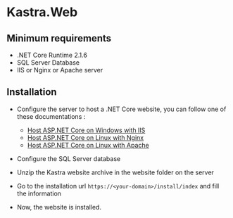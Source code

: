 # Kastra.Web

## Minimum requirements

* .NET Core Runtime 2.1.6
* SQL Server Database
* IIS or Nginx or Apache server

## Installation

* Configure the server to host a .NET Core website, you can follow one of these documentations :
    - [Host ASP.NET Core on Windows with IIS](https://docs.microsoft.com/en-us/aspnet/core/host-and-deploy/iis/?view=aspnetcore-2.2)
    - [Host ASP.NET Core on Linux with Nginx](https://docs.microsoft.com/en-us/aspnet/core/host-and-deploy/linux-nginx?view=aspnetcore-2.2)
    - [Host ASP.NET Core on Linux with Apache](https://docs.microsoft.com/en-us/aspnet/core/host-and-deploy/linux-apache?view=aspnetcore-2.2)

* Configure the SQL Server database

* Unzip the Kastra website archive in the website folder on the server

* Go to the installation url `https://<your-domain>/install/index` and fill the information

* Now, the website is installed.